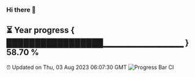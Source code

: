 ### Hi there 👋
⏳ Year progress { █████████████████▁▁▁▁▁▁▁▁▁▁▁▁▁ } 58.70 %
---
⏰ Updated on Thu, 03 Aug 2023 06:07:30 GMT
![Progress Bar CI](https://github.com/Moyi321/Moyi321/workflows/Progress%20Bar%20CI/badge.svg)
